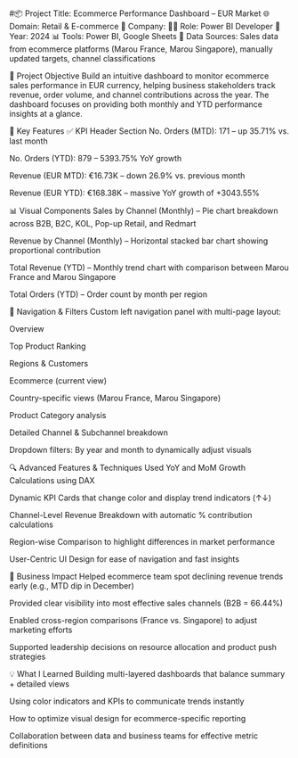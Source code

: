 #📦 Project Title: Ecommerce Performance Dashboard – EUR Market
🌐 Domain: Retail & E-commerce
🏢 Company: 
🧑‍💻 Role: Power BI Developer
📅 Year: 2024
📊 Tools: Power BI, Google Sheets
📂 Data Sources: Sales data from ecommerce platforms (Marou France, Marou Singapore), manually updated targets, channel classifications

🎯 Project Objective
Build an intuitive dashboard to monitor ecommerce sales performance in EUR currency, helping business stakeholders track revenue, order volume, and channel contributions across the year. The dashboard focuses on providing both monthly and YTD performance insights at a glance.

🔑 Key Features
✅ KPI Header Section
No. Orders (MTD): 171 – up 35.71% vs. last month

No. Orders (YTD): 879 – 5393.75% YoY growth

Revenue (EUR MTD): €16.73K – down 26.9% vs. previous month

Revenue (EUR YTD): €168.38K – massive YoY growth of +3043.55%

📊 Visual Components
Sales by Channel (Monthly) – Pie chart breakdown across B2B, B2C, KOL, Pop-up Retail, and Redmart

Revenue by Channel (Monthly) – Horizontal stacked bar chart showing proportional contribution

Total Revenue (YTD) – Monthly trend chart with comparison between Marou France and Marou Singapore

Total Orders (YTD) – Order count by month per region

🧭 Navigation & Filters
Custom left navigation panel with multi-page layout:

Overview

Top Product Ranking

Regions & Customers

Ecommerce (current view)

Country-specific views (Marou France, Marou Singapore)

Product Category analysis

Detailed Channel & Subchannel breakdown

Dropdown filters: By year and month to dynamically adjust visuals

🔍 Advanced Features & Techniques Used
YoY and MoM Growth Calculations using DAX

Dynamic KPI Cards that change color and display trend indicators (↑↓)

Channel-Level Revenue Breakdown with automatic % contribution calculations

Region-wise Comparison to highlight differences in market performance

User-Centric UI Design for ease of navigation and fast insights

💼 Business Impact
Helped ecommerce team spot declining revenue trends early (e.g., MTD dip in December)

Provided clear visibility into most effective sales channels (B2B = 66.44%)

Enabled cross-region comparisons (France vs. Singapore) to adjust marketing efforts

Supported leadership decisions on resource allocation and product push strategies

💡 What I Learned
Building multi-layered dashboards that balance summary + detailed views

Using color indicators and KPIs to communicate trends instantly

How to optimize visual design for ecommerce-specific reporting

Collaboration between data and business teams for effective metric definitions
